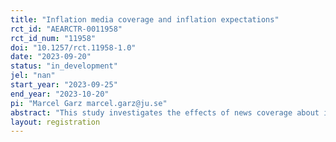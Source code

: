 ```yaml
---
title: "Inflation media coverage and inflation expectations"
rct_id: "AEARCTR-0011958"
rct_id_num: "11958"
doi: "10.1257/rct.11958-1.0"
date: "2023-09-20"
status: "in_development"
jel: "nan"
start_year: "2023-09-25"
end_year: "2023-10-20"
pi: "Marcel Garz marcel.garz@ju.se"
abstract: "This study investigates the effects of news coverage about inflation on consumers’ inflation expectations in 30 European countries between 2017 and 2023. Specifically, we use a randomized controlled trial to test whether sensational headlines (i.e., those mentioning that inflation or prices have reached a milestone, broken some historical record, or surpassed some round-number threshold) are more likely to i) attract consumers' attention and ii) lead consumers to expect increasing inflation."
layout: registration
---
```


